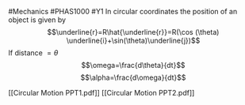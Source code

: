 #Mechanics #PHAS1000 #Y1 
In circular coordinates the position of an object is given by
$$\underline{r}=R\hat{\underline{r}}=R(\cos (\theta) \underline{i}+\sin(\theta)\underline{j})$$
If distance $=\theta$
$$\omega=\frac{d\theta}{dt}$$
$$\alpha=\frac{d\omega}{dt}$$


[[Circular Motion PPT1.pdf]]
[[Circular Motion PPT2.pdf]]